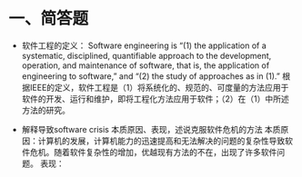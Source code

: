 # 一、简答题

* 软件工程的定义：
Software engineering is “(1) the application of a systematic, disciplined, quantifiable approach to the development, operation, and maintenance of software, that is, the application of engineering to software,” and “(2) the study of approaches as in (1).”
根据IEEE的定义，软件工程是（1）将系统化的、规范的、可度量的方法应用于软件的开发、运行和维护，即将工程化方法应用于软件；（2）在（1）中所述方法的研究。

* 解释导致software crisis 本质原因、表现，述说克服软件危机的方法
本质原因：计算机的发展，计算机能力的迅速提高和无法解决的问题的复杂性导致软件危机。随着软件复杂性的增加，优越现有方法的不在，出现了许多软件问题。
表现：
